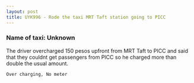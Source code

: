 ```yaml
---
layout: post
title: UYK996 - Rode the taxi MRT Taft station going to PICC
---
```


### Name of taxi: Unknown

The driver overcharged 150 pesos upfront from MRT Taft to PICC and said that they couldnt get passengers from PICC so he charged more than double the usual amount. 

```Over charging, No meter```
